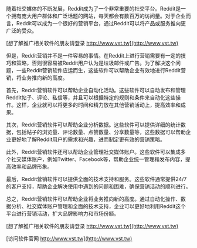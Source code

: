 随着社交媒体的不断发展，Reddit成为了一个非常重要的社交平台。Reddit是一个拥有庞大用户群体和广泛话题的网站，每天都会有数百万的访问量。对于企业而言，Reddit可以成为一个很好的营销平台，通过Reddit可以将产品或服务推向更广泛的受众。

[想了解推广相关软件的朋友请登录 http://www.vst.tw](http://www.vst.tw)

但是，Reddit营销并不是一件容易的事情。在Reddit上进行营销需要有一定的技巧和策略，否则很容易被Reddit用户认为是垃圾邮件或广告。为了解决这个问题，一些Reddit营销软件应运而生，这些软件可以帮助企业有效地进行Reddit营销，将业务推向新的高度。

首先，Reddit营销软件可以帮助企业自动化活动。这些软件可以自动发布和管理Reddit帖子、评论、私信等，并且可以根据特定的规则和条件来自动化这些操作。这样，企业就可以将更多的时间和精力放在其他营销活动上，提高效率和成果。

其次，Reddit营销软件可以帮助企业分析数据。这些软件可以提供详细的统计数据，包括帖子的浏览量、评论数量、点赞数量、分享数量等，这些数据可以帮助企业更好地了解Reddit用户的需求和兴趣，进而制定更有效的营销策略。

此外，Reddit营销软件还可以帮助企业管理社交媒体账户。这些软件可以集成多个社交媒体账户，例如Twitter、Facebook等，帮助企业统一管理和发布内容，提高效率和品牌形象。

最后，Reddit营销软件可以提供全面的技术支持和服务。这些软件通常提供24/7的客户支持，帮助企业解决使用中遇到的问题和困难，确保营销活动的顺利进行。

总之，Reddit营销软件可以帮助企业将业务推向新的高度。通过自动化操作、数据分析、社交媒体账户管理和全面的技术支持，企业可以更好地利用Reddit这个平台进行营销活动，扩大品牌影响力和市场份额。

[想了解推广相关软件的朋友请登录 http://www.vst.tw](http://www.vst.tw)


[访问软件官网 http://www.vst.tw](http://www.vst.tw)
